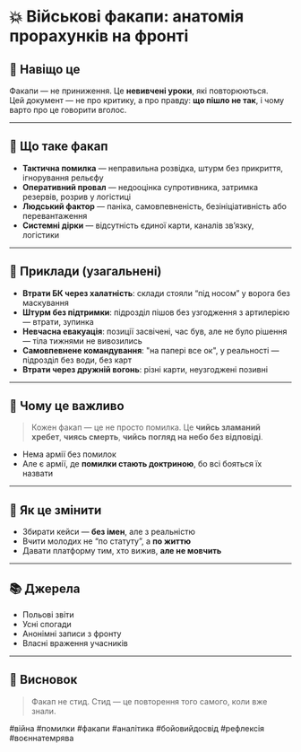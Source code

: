 # 💥 Військові факапи: анатомія прорахунків на фронті

## 🎯 Навіщо це

Факапи — не приниження. Це **невивчені уроки**, які повторюються.  
Цей документ — не про критику, а про правду: **що пішло не так**, і чому варто про це говорити вголос.

---

## 🔺 Що таке факап

- **Тактична помилка** — неправильна розвідка, штурм без прикриття, ігнорування рельєфу
- **Оперативний провал** — недооцінка супротивника, затримка резервів, розрив у логістиці
- **Людський фактор** — паніка, самовпевненість, безініціативність або перевантаження
- **Системні дірки** — відсутність єдиної карти, каналів звʼязку, логістики

---

## 📍 Приклади (узагальнені)

- **Втрати БК через халатність**: склади стояли “під носом” у ворога без маскування
- **Штурм без підтримки**: підрозділ пішов без узгодження з артилерією — втрати, зупинка
- **Невчасна евакуація**: позиції засвічені, час був, але не було рішення — тіла тижнями не вивозились
- **Самовпевнене командування**: "на папері все ок", у реальності — підрозділ без води, без карт
- **Втрати через дружній вогонь**: різні карти, неузгоджені позивні

---

## 🧠 Чому це важливо

> Кожен факап — це не просто помилка. Це **чийсь зламаний хребет**, **чиясь смерть**, **чийсь погляд на небо без відповіді**.

- Нема армії без помилок
- Але є армії, де **помилки стають доктриною**, бо всі бояться їх назвати

---

## 🔧 Як це змінити

- Збирати кейси — **без імен**, але з реальністю
- Вчити молодих не “по статуту”, а **по життю**
- Давати платформу тим, хто вижив, **але не мовчить**

---

## 📚 Джерела

- Польові звіти
- Усні спогади
- Анонімні записи з фронту
- Власні враження учасників

---

## 🧠 Висновок

> Факап не стид. Стид — це повторення того самого, коли вже знали.

#війна #помилки #факапи #аналітика #бойовийдосвід #рефлексія #воєннатемрява